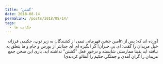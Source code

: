```yaml
---
title: 'گشتن'
date: 2018-08-14
permalink: /posts/2018/08/14/
tags:
  - حکایت ها
---
```

<div dir="rtl">

آورده اند که: پس از nامین جشن قهرمانی تیمی از کشندگان به زیر توپ، حکیمی فرزانه خیل مریدان را گفت: ای بی خبران! گر انگیزه ای ای جذابتر از بورس و جام و ما یتعلق به نیافته اید یقینا ممارستی شایسته و درخور فعل "گشتن" نداشته اید.
باری این سخن جمع مریدان را گران آمدی و جملگی حکیم را آنفالو کردندی!
</div>
